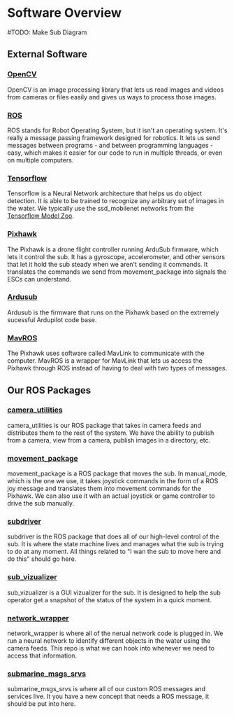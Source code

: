 # Software Overview
#TODO: Make Sub Diagram

## External Software

### [OpenCV](https://opencv.org/)
OpenCV is an image processing library that lets us read images and videos from cameras or files easily and gives us ways to process those images.

### [ROS](https://www.ros.org/)
ROS stands for Robot Operating System, but it isn't an operating system. It's really a message passing framework designed for robotics. It lets us send messages between programs - and between programming languages - easy, which makes it easier for our code to run in multiple threads, or even on multiple computers.

### [Tensorflow](https://github.com/tensorflow/tensorflow)
Tensorflow is a Neural Network architecture that helps us do object detection. It is able to be trained to recognize any arbitrary set of images in the water. We typically use the ssd_mobilenet networks from the [Tensorflow Model Zoo](https://github.com/tensorflow/models/blob/master/research/object_detection/g3doc/detection_model_zoo.md).

### [Pixhawk](https://pixhawk.org/)
The Pixhawk is a drone flight controller running ArduSub firmware, which lets it control the sub. It has a gyroscope, accelerometer, and other sensors that let it hold the sub steady when we aren't sending it commands. It translates the commands we send from movement_package into signals the ESCs can understand.

### [Ardusub](https://www.ardusub.com/)
Ardusub is the firmware that runs on the Pixhawk based on the extremely sucessful Ardupilot code base.

### [MavROS](http://wiki.ros.org/mavros)
The Pixhawk uses software called MavLink to communicate with the computer. MavROS is a wrapper for MavLink that lets us access the Pixhawk through ROS instead of having to deal with two types of messages.

## Our ROS Packages

### [camera_utilities](https://github.com/ksu-auv-team/sub_utilities/tree/master/src/camera_utilities)
camera_utilities is our ROS package that takes in camera feeds and distributes them to the rest of the system. We have the ability to publish from a camera, view from a camera, publish images in a directory, etc.

### [movement_package](https://github.com/ksu-auv-team/sub_utilities/tree/master/src/movement_package)
movement_package is a ROS package that moves the sub. In manual_mode, which is the one we use, it takes joystick commands in the form of a ROS joy message and translates them into movement commands for the Pixhawk. We can also use it with an actual joystick or game controller to drive the sub manually.

### [subdriver](https://github.com/ksu-auv-team/sub_utilities/tree/master/src/subdriver)
subdriver is the ROS package that does all of our high-level control of the sub. It is where the state machine lives and manages what the sub is trying to do at any moment. All things related to "I wan the sub to move here and do this" should go here.

### [sub_vizualizer](https://github.com/ksu-auv-team/sub_utilities/tree/master/src/sub_vizualizer)
sub_vizualizer is a GUI vizualizer for the sub. It is designed to help the sub operator get a snapshot of the status of the system in a quick moment.

### [network_wrapper](https://github.com/ksu-auv-team/sub_utilities/tree/master/src/network_wrapper)
network_wrapper is where all of the nerual network code is plugged in. We run a neural network to identify different objects in the water using the camera feeds. This repo is what we can hook into whenever we need to access that information.

### [submarine_msgs_srvs](https://github.com/ksu-auv-team/sub_utilities/tree/master/src/submarine_msgs_srvs)
submarine_msgs_srvs is where all of our custom ROS messages and services live. It you have a new concept that needs a ROS message, it should be put into here. 
